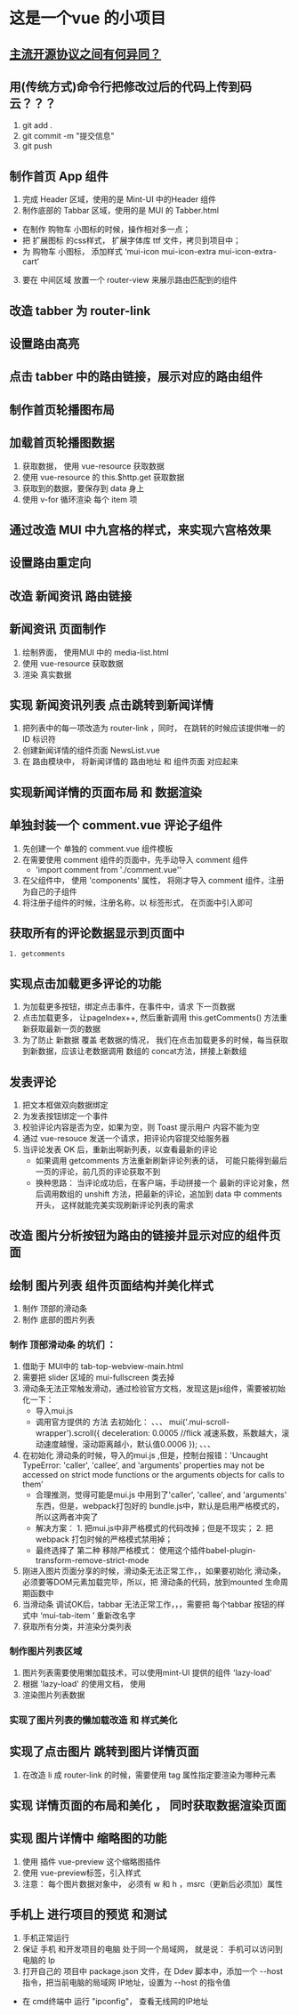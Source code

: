 # 这是一个vue 的小项目

## [主流开源协议之间有何异同？](https://www.zhihu.com/question/19568896)

## 用(传统方式)命令行把修改过后的代码上传到码云？？？
1. git add .
2. git commit -m "提交信息"
3. git push

## 制作首页  App 组件
1. 完成 Header 区域，使用的是 Mint-UI 中的Header 组件
2. 制作底部的 Tabbar 区域，使用的是 MUI 的 Tabber.html
 + 在制作 购物车 小图标的时候，操作相对多一点；
 + 把 扩展图标 的css样式， 扩展字体库 ttf 文件，拷贝到项目中；
 + 为 购物车 小图标， 添加样式 ‘mui-icon mui-icon-extra mui-icon-extra-cart’ 
3. 要在 中间区域 放置一个 router-view 来展示路由匹配到的组件

## 改造 tabber 为 router-link

## 设置路由高亮

## 点击 tabber 中的路由链接，展示对应的路由组件

## 制作首页轮播图布局

## 加载首页轮播图数据
 1.  获取数据， 使用 vue-resource 获取数据
 2.  使用 vue-resource 的 this.$http.get 获取数据
 3.  获取到的数据，要保存到 data 身上
 4.  使用 v-for 循环渲染 每个 item 项

## 通过改造 MUI 中九宫格的样式，来实现六宫格效果 

## 设置路由重定向

## 改造 新闻资讯 路由链接

## 新闻资讯 页面制作
1. 绘制界面， 使用MUI 中的 media-list.html
2. 使用 vue-resource 获取数据
3. 渲染 真实数据

## 实现 新闻资讯列表 点击跳转到新闻详情
1. 把列表中的每一项改造为 router-link ，同时， 在跳转的时候应该提供唯一的 ID 标识符
2. 创建新闻详情的组件页面 NewsList.vue
3. 在 路由模块中， 将新闻详情的 路由地址 和 组件页面 对应起来

## 实现新闻详情的页面布局 和 数据渲染

## 单独封装一个 comment.vue 评论子组件
1. 先创建一个 单独的 comment.vue 组件模板
2. 在需要使用 comment 组件的页面中，先手动导入 comment 组件
    + 'import comment from './comment.vue''
3. 在父组件中， 使用 'components' 属性， 将刚才导入 comment 组件，注册为自己的子组件
4. 将注册子组件的时候，注册名称，以 标签形式， 在页面中引入即可

## 获取所有的评论数据显示到页面中
    1. getcomments 

## 实现点击加载更多评论的功能 
1. 为加载更多按钮，绑定点击事件，在事件中，请求 下一页数据
2. 点击加载更多， 让pageIndex++, 然后重新调用 this.getComments() 方法重新获取最新一页的数据
3. 为了防止 新数据 覆盖 老数据的情况， 我们在点击加载更多的时候，每当获取到新数据，应该让老数据调用 数组的 concat方法，拼接上新数组

## 发表评论
1. 把文本框做双向数据绑定
2. 为发表按钮绑定一个事件
3. 校验评论内容是否为空，如果为空，则 Toast 提示用户 内容不能为空
4. 通过 vue-resouce 发送一个请求，把评论内容提交给服务器
5. 当评论发表 OK 后，重新出啊新列表，以查看最新的评论
    + 如果调用 getcomments 方法重新刷新评论列表的话， 可能只能得到最后一页的评论，前几页的评论获取不到
    + 换种思路： 当评论成功后，在客户端，手动拼接一个 最新的评论对象，然后调用数组的 unshift 方法，把最新的评论，追加到 data 中 comments 开头， 这样就能完美实现刷新评论列表的需求


## 改造 图片分析按钮为路由的链接并显示对应的组件页面

## 绘制 图片列表 组件页面结构并美化样式
1. 制作 顶部的滑动条
2. 制作 底部的图片列表

###  制作 顶部滑动条 的坑们 ：
 1. 借助于 MUI中的 tab-top-webview-main.html
 2. 需要把 slider 区域的 mui-fullscreen 类去掉
 3. 滑动条无法正常触发滑动，通过检验官方文档，发现这是js组件，需要被初始化一下：
    + 导入mui.js
    + 调用官方提供的 方法 去初始化：
    、、、
        mui('.mui-scroll-wrapper').scroll({
	        deceleration: 0.0005 //flick 减速系数，系数越大，滚动速度越慢，滚动距离越小，默认值0.0006
        });
    、、、
4. 在初始化 滑动条的时候，导入的mui.js ,但是，控制台报错：'Uncaught TypeError: 'caller', 'callee', and 'arguments' properties may not be accessed on strict mode functions or the arguments objects for calls to them' 
    + 合理推测，觉得可能是mui.js 中用到了'caller', 'callee', and 'arguments' 东西，但是，webpack打包好的 bundle.js中，默认是启用严格模式的，所以这两者冲突了
    + 解决方案： 1. 把mui.js中非严格模式的代码改掉；但是不现实；
        2. 把webpack 打包时候的严格模式禁用掉；
    + 最终选择了 第二种  移除严格模式： 使用这个插件babel-plugin-transform-remove-strict-mode
5. 刚进入图片页面分享的时候，滑动条无法正常工作，，如果要初始化 滑动条，必须要等DOM元素加载完毕，所以，把 滑动条的代码，放到mounted 生命周期函数中
6. 当滑动条 调试OK后，tabbar 无法正常工作，，，需要把 每个tabbar 按钮的样式中 ‘mui-tab-item ’ 重新改名字
7. 获取所有分类，并渲染分类列表

###  制作图片列表区域
1. 图片列表需要使用懒加载技术，可以使用mint-UI 提供的组件 'lazy-load'
2. 根据 'lazy-load' 的使用文档， 使用
3. 渲染图片列表数据

### 实现了图片列表的懒加载改造 和 样式美化

## 实现了点击图片 跳转到图片详情页面
1.  在改造 li 成 router-link 的时候，需要使用 tag 属性指定要渲染为哪种元素


##  实现 详情页面的布局和美化 ， 同时获取数据渲染页面

## 实现 图片详情中 缩略图的功能
1. 使用 插件 vue-preview 这个缩略图插件
2. 使用 vue-preview标签，引入样式
3. 注意： 每个图片数据对象中， 必须有 w 和 h ，msrc（更新后必须加）属性

## 手机上 进行项目的预览 和测试
1. 手机正常运行
2. 保证 手机 和开发项目的电脑 处于同一个局域网， 就是说： 手机可以访问到电脑的 Ip
3. 打开自己的 项目中 package.json 文件，在 Ddev 脚本中，添加一个 --host 指令，把当前电脑的局域网 IP地址，设置为 --host 的指令值
  + 在 cmd终端中 运行 "ipconfig"， 查看无线网的IP地址
